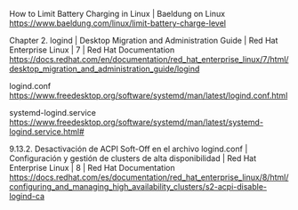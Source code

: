 How to Limit Battery Charging in Linux | Baeldung on Linux
https://www.baeldung.com/linux/limit-battery-charge-level

Chapter 2. logind | Desktop Migration and Administration Guide | Red Hat Enterprise Linux | 7 | Red Hat Documentation
https://docs.redhat.com/en/documentation/red_hat_enterprise_linux/7/html/desktop_migration_and_administration_guide/logind

logind.conf
https://www.freedesktop.org/software/systemd/man/latest/logind.conf.html

systemd-logind.service
https://www.freedesktop.org/software/systemd/man/latest/systemd-logind.service.html#

9.13.2. Desactivación de ACPI Soft-Off en el archivo logind.conf | Configuración y gestión de clusters de alta disponibilidad | Red Hat Enterprise Linux | 8 | Red Hat Documentation
https://docs.redhat.com/es/documentation/red_hat_enterprise_linux/8/html/configuring_and_managing_high_availability_clusters/s2-acpi-disable-logind-ca


